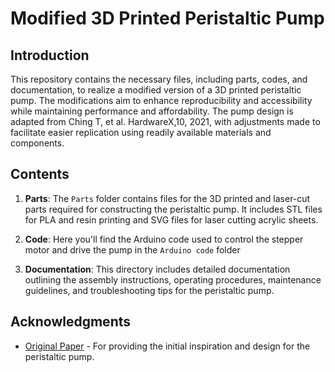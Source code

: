 # Modified 3D Printed Peristaltic Pump

## Introduction
This repository contains the necessary files, including parts, codes, and documentation, to realize a modified version of a 3D printed peristaltic pump. The modifications aim to enhance reproducibility and accessibility while maintaining performance and affordability. The pump design is adapted from 
Ching T, et al. HardwareX,10, 2021, with adjustments made to facilitate easier replication using readily available materials and components.

## Contents
1. **Parts**: The `Parts` folder contains files for the 3D printed and laser-cut parts required for constructing the peristaltic pump. It includes STL files for PLA and resin printing and SVG files for laser cutting acrylic sheets.

2. **Code**: Here you'll find the Arduino code used to control the stepper motor and drive the pump in the `Arduino code` folder

3. **Documentation**: This directory includes detailed documentation outlining the assembly instructions, operating procedures, maintenance guidelines, and troubleshooting tips for the peristaltic pump. 


## Acknowledgments
- [Original Paper](https://www.sciencedirect.com/science/article/pii/S2468067221000316) - For providing the initial inspiration and design for the peristaltic pump.
